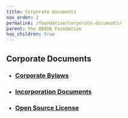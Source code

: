 ```yaml
---
title: Corporate Documents
nav_order: 2
permalink: /foundation/corporate-documents/
parent: the OBADA Foundation
has_children: true
---
```

## Corporate Documents


+ ### [Corporate Bylaws](/foundation/corporate-documents/bylaws.md) 
+ ### [Incorporation Documents](/foundation/corporate-documents/incorporation-docs.md)
+ ### [Open Source License](/foundation/corporate-documents/open-source-license.md)

